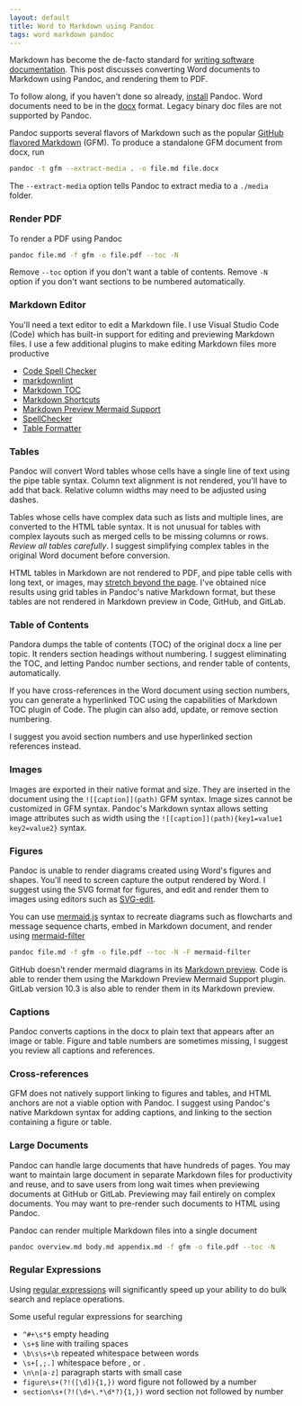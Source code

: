 ```yaml
---
layout: default
title: Word to Markdown using Pandoc
tags: word markdown pandoc
---
```


Markdown has become the de-facto standard for [writing software documentation](https://www.amazon.com/Modern-Technical-Writing-Introduction-Documentation-ebook/dp/B01A2QL9SS). This post discusses converting Word documents to Markdown using Pandoc, and rendering them to PDF.

To follow along, if you haven't done so already, [install](https://pandoc.org/installing.html) Pandoc. Word documents need to be in the [docx](http://www.ecma-international.org/publications/standards/Ecma-376.htm) format. Legacy binary doc files are not supported by Pandoc.

Pandoc supports several flavors of Markdown such as the popular [GitHub flavored Markdown](https://github.github.com/gfm/) (GFM). To produce a standalone GFM document from docx, run

```bash
pandoc -t gfm --extract-media . -o file.md file.docx
```

The `--extract-media` option tells Pandoc to extract media to a `./media` folder.

### Render PDF

To render a PDF using Pandoc

```bash
pandoc file.md -f gfm -o file.pdf --toc -N
```

Remove `--toc` option if you don't want a table of contents. Remove `-N` option if you don't want sections to be numbered automatically.

### Markdown Editor

You'll need a text editor to edit a Markdown file. I use Visual Studio Code (Code) which has built-in support for editing and previewing Markdown files. I use a few additional plugins to make editing Markdown files more productive

* [Code Spell Checker](https://marketplace.visualstudio.com/items?itemName=streetsidesoftware.code-spell-checker)
* [markdownlint](https://marketplace.visualstudio.com/items?itemName=DavidAnson.vscode-markdownlint)
* [Markdown TOC](https://marketplace.visualstudio.com/items?itemName=AlanWalk.markdown-toc)
* [Markdown Shortcuts](https://marketplace.visualstudio.com/items?itemName=mdickin.markdown-shortcuts)
* [Markdown Preview Mermaid Support](https://marketplace.visualstudio.com/items?itemName=bierner.markdown-mermaid)
* [SpellChecker](https://marketplace.visualstudio.com/items?itemName=swyphcosmo.spellchecker)
* [Table Formatter](https://marketplace.visualstudio.com/items?itemName=shuworks.vscode-table-formatter)

### Tables

Pandoc will convert Word tables whose cells have a single line of text using the pipe table syntax. Column text alignment is not rendered, you'll have to add that back. Relative column widths may need to be adjusted using dashes.

Tables whose cells have complex data such as lists and multiple lines, are converted to the HTML table syntax. It is not unusual for tables with complex layouts such as merged cells to be missing columns or rows. _Review all tables carefully_. I suggest simplifying complex tables in the original Word document before conversion.

HTML tables in Markdown are not rendered to PDF, and pipe table cells with long text, or images, may [stretch beyond the page](https://github.com/jgm/pandoc/issues/4239). I've obtained nice results using grid tables in Pandoc's native Markdown format, but these tables are not rendered in Markdown preview in Code, GitHub, and GitLab.

### Table of Contents

Pandora dumps the table of contents (TOC) of the original docx a line per topic. It renders section headings without numbering. I suggest eliminating the TOC, and letting Pandoc number sections, and render table of contents, automatically.

If you have cross-references in the Word document using section numbers, you can generate a hyperlinked TOC using the capabilities of Markdown TOC plugin of Code. The plugin can also add, update, or remove section numbering.

I suggest you avoid section numbers and use hyperlinked section references instead.

### Images

Images are exported in their native format and size. They are inserted in the document using the `![[caption]](path)` GFM syntax. Image sizes cannot be customized in GFM syntax. Pandoc's Markdown syntax allows setting image attributes such as width using the `![[caption]](path){key1=value1 key2=value2}` syntax.

### Figures

Pandoc is unable to render diagrams created using Word's figures and shapes. You'll need to screen capture the output rendered by Word. I suggest using the SVG format for figures, and edit and render them to images using editors such as [SVG-edit](https://github.com/SVG-Edit/svgedit).

You can use [mermaid.js](https://mermaidjs.github.io/) syntax to recreate diagrams such as flowcharts and message sequence charts, embed in Markdown document, and render using [mermaid-filter](https://github.com/raghur/mermaid-filter)

```bash
pandoc file.md -f gfm -o file.pdf --toc -N -F mermaid-filter
```

GitHub doesn't render mermaid diagrams in its [Markdown preview](https://github.com/github/markup). Code is able to render them using the Markdown Preview Mermaid Support plugin. GitLab version 10.3 is also able to render them in its Markdown preview.

### Captions

Pandoc converts captions in the docx to plain text that appears after an image or table. Figure and table numbers are sometimes missing, I suggest you review all captions and references.

### Cross-references

GFM does not natively support linking to figures and tables, and HTML anchors are not a viable option with Pandoc. I suggest using Pandoc's native Markdown syntax for adding captions, and linking to the section containing a figure or table.

### Large Documents

Pandoc can handle large documents that have hundreds of pages. You may want to maintain large document in separate Markdown files for productivity and reuse, and to save users from long wait times when previewing documents at GitHub or GitLab. Previewing may fail entirely on complex documents. You may want to pre-render such documents to HTML using Pandoc.

Pandoc can render multiple Markdown files into a single document

```bash
pandoc overview.md body.md appendix.md -f gfm -o file.pdf --toc -N
```

### Regular Expressions

Using [regular expressions](https://developer.mozilla.org/en-US/docs/Web/JavaScript/Guide/Regular_Expressions) will significantly speed up your ability to do bulk search and replace operations.

Some useful regular expressions for searching

* `^#+\s*$` empty heading
* `\s+$` line with trailing spaces
* `\b\s\s+\b` repeated whitespace between words
* `\s+[,;.]` whitespace before , or .
* `\n\n[a-z]` paragraph starts with small case
* `figure\s+(?!([\d]){1,})` word figure not followed by a number
* `section\s+(?!(\d+\.*\d*?){1,})` word section not followed by number
